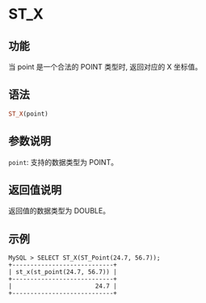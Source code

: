 # ST_X

## 功能

当 point 是一个合法的 POINT 类型时, 返回对应的 X 坐标值。

## 语法

```Haskell
ST_X(point)
```

## 参数说明

`point`: 支持的数据类型为 POINT。

## 返回值说明

返回值的数据类型为 DOUBLE。

## 示例

```Plain Text
MySQL > SELECT ST_X(ST_Point(24.7, 56.7));
+----------------------------+
| st_x(st_point(24.7, 56.7)) |
+----------------------------+
|                       24.7 |
+----------------------------+
```
